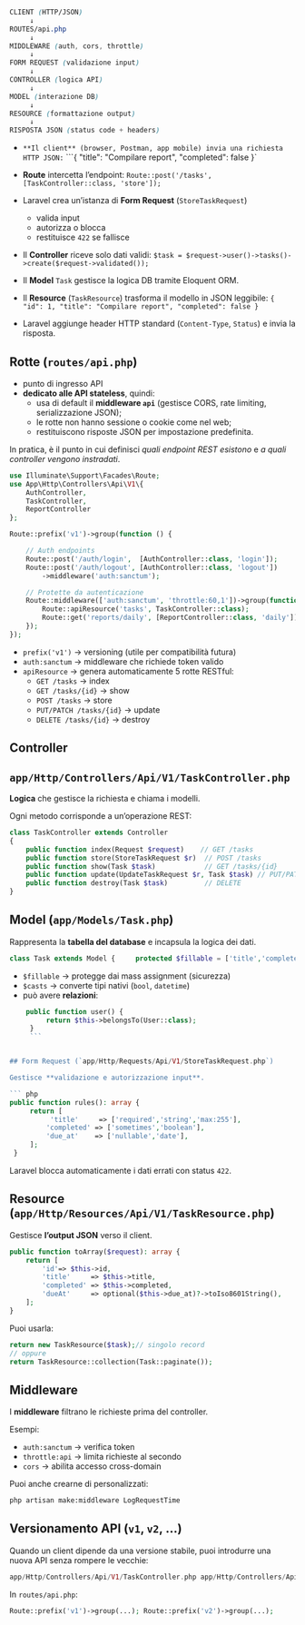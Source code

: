 

``` css
CLIENT (HTTP/JSON)
     ↓
ROUTES/api.php
     ↓
MIDDLEWARE (auth, cors, throttle)
     ↓
FORM REQUEST (validazione input)
     ↓
CONTROLLER (logica API)
     ↓
MODEL (interazione DB)
     ↓
RESOURCE (formattazione output)
     ↓
RISPOSTA JSON (status code + headers)
```

- `**Il client** (browser, Postman, app mobile) invia una richiesta HTTP JSON:`
    ```{ "title": "Compilare report", "completed": false }`

- **Route** intercetta l’endpoint:
    `Route::post('/tasks', [TaskController::class, 'store']);`

- Laravel crea un’istanza di **Form Request** (`StoreTaskRequest`)
    - valida input
    - autorizza o blocca
    - restituisce `422` se fallisce

- Il **Controller** riceve solo dati validi:
    `$task = $request->user()->tasks()->create($request->validated());`

- Il **Model** `Task` gestisce la logica DB tramite Eloquent ORM.
- Il **Resource** (`TaskResource`) trasforma il modello in JSON leggibile:
    `{ "id": 1, "title": "Compilare report", "completed": false }`

- Laravel aggiunge header HTTP standard (`Content-Type`, `Status`) e invia la risposta.


## Rotte (`routes/api.php`)


- punto di ingresso API
- **dedicato alle API stateless**, quindi:
	- usa di default il **middleware `api`** (gestisce CORS, rate limiting, serializzazione JSON);
	- le rotte non hanno sessione o cookie come nel web;
	- restituiscono risposte JSON per impostazione predefinita.

In pratica, è il punto in cui definisci _quali endpoint REST esistono_ e _a quali controller vengono instradati_.


``` php
use Illuminate\Support\Facades\Route;
use App\Http\Controllers\Api\V1\{
    AuthController,
    TaskController,
    ReportController
};

Route::prefix('v1')->group(function () {

    // Auth endpoints
    Route::post('/auth/login',  [AuthController::class, 'login']);
    Route::post('/auth/logout', [AuthController::class, 'logout'])
        ->middleware('auth:sanctum');

    // Protette da autenticazione
    Route::middleware(['auth:sanctum', 'throttle:60,1'])->group(function () {
        Route::apiResource('tasks', TaskController::class);
        Route::get('reports/daily', [ReportController::class, 'daily']);
    });
});

```

- `prefix('v1')` → versioning (utile per compatibilità futura)
- `auth:sanctum` → middleware che richiede token valido
- `apiResource` → genera automaticamente 5 rotte RESTful:
    - `GET /tasks` → index
    - `GET /tasks/{id}` → show
    - `POST /tasks` → store
    - `PUT/PATCH /tasks/{id}` → update
    - `DELETE /tasks/{id}` → destroy

## Controller 
## `app/Http/Controllers/Api/V1/TaskController.php`

**Logica** che gestisce la richiesta e chiama i modelli.

Ogni metodo corrisponde a un’operazione REST:
``` php
class TaskController extends Controller
{
    public function index(Request $request)    // GET /tasks
    public function store(StoreTaskRequest $r)  // POST /tasks
    public function show(Task $task)            // GET /tasks/{id}
    public function update(UpdateTaskRequest $r, Task $task) // PUT/PATCH
    public function destroy(Task $task)         // DELETE
}
```

## Model (`app/Models/Task.php`)

Rappresenta la **tabella del database** e incapsula la logica dei dati.

``` php
class Task extends Model {     protected $fillable = ['title','completed','due_at'];     protected $casts = ['completed'=>'bool','due_at'=>'datetime']; }
```

- `$fillable` → protegge dai mass assignment (sicurezza)
- `$casts` → converte tipi nativi (`bool`, `datetime`)
- può avere **relazioni**:

``` php
    public function user() {
	     return $this->belongsTo(User::class); 
	 }
	 ```


## Form Request (`app/Http/Requests/Api/V1/StoreTaskRequest.php`)

Gestisce **validazione e autorizzazione input**.

``` php
public function rules(): array {
     return [
		  'title'     => ['required','string','max:255'],
		 'completed' => ['sometimes','boolean'],         
		 'due_at'    => ['nullable','date'],     
	 ]; 
 }
 ```

Laravel blocca automaticamente i dati errati con status `422`.

## Resource (`app/Http/Resources/Api/V1/TaskResource.php`)

Gestisce **l’output JSON** verso il client.

``` php
public function toArray($request): array {     
	return [         
		'id'=> $this->id,         
		'title'     => $this->title,         
		'completed' => $this->completed,         
		'dueAt'     => optional($this->due_at)?->toIso8601String(),     
	]; 
}
```


Puoi usarla:

``` php
return new TaskResource($task);// singolo record 
// oppure 
return TaskResource::collection(Task::paginate());
```



## Middleware

I **middleware** filtrano le richieste prima del controller.

Esempi:
- `auth:sanctum` → verifica token
- `throttle:api` → limita richieste al secondo
- `cors` → abilita accesso cross-domain

Puoi anche crearne di personalizzati:

``` bash
php artisan make:middleware LogRequestTime
```


## Versionamento API (`v1`, `v2`, …)

Quando un client dipende da una versione stabile, puoi introdurre una nuova API senza rompere le vecchie:

```php 
app/Http/Controllers/Api/V1/TaskController.php app/Http/Controllers/Api/V2/TaskController.php
```

In `routes/api.php`:

``` php 
Route::prefix('v1')->group(...); Route::prefix('v2')->group(...);
```



